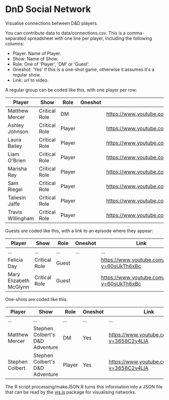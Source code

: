 # DnD Social Network

Visualise connections between D&D players.

You can contribute data to data/connections.csv. This is a comma-separated spreadsheet with one line per player, including the following columns:

-  Player: Name of Player.
-  Show: Name of Show. 
-  Role: One of 'Player', 'DM' or 'Guest'.
-  Oneshot: 'Yes' if this is a one-shot game, otherwise it assumes it's a regular show.
-  Link: url to video.

A regular group can be coded like this, with one player per row:

|Player|Show|Role|Oneshot|Link|
|------|--|--|--|--|
|Matthew Mercer|Critical Role|DM||https://www.youtube.com/channel/UCpXBGqwsBkpvcYjsJBQ7LEQ|
|Ashley Johnson|Critical Role|Player||https://www.youtube.com/channel/UCpXBGqwsBkpvcYjsJBQ7LEQ|
|Laura Bailey|Critical Role|Player||https://www.youtube.com/channel/UCpXBGqwsBkpvcYjsJBQ7LEQ|
|Liam O'Brien|Critical Role|Player||https://www.youtube.com/channel/UCpXBGqwsBkpvcYjsJBQ7LEQ|
|Marisha Ray|Critical Role|Player||https://www.youtube.com/channel/UCpXBGqwsBkpvcYjsJBQ7LEQ|
|Sam Riegel|Critical Role|Player||https://www.youtube.com/channel/UCpXBGqwsBkpvcYjsJBQ7LEQ|
|Taliesin Jaffe|Critical Role|Player||https://www.youtube.com/channel/UCpXBGqwsBkpvcYjsJBQ7LEQ|
|Travis Willingham|Critical Role|Player||https://www.youtube.com/channel/UCpXBGqwsBkpvcYjsJBQ7LEQ|

Guests are coded like this, with a link to an episode where they appear:

|Player|Show|Role|Oneshot|Link|
|------|--|--|--|--|
|...|...|...|...|...|
|Felicia Day|Critical Role|Guest||https://www.youtube.com/watch?v=60sUkTh6xBc|
|Mary Elizabeth McGlynn|Critical Role|Guest||https://www.youtube.com/watch?v=60sUkTh6xBc|

One-shots are coded like this:

|Player|Show|Role|Oneshot|Link|
|------|--|--|--|--|
|...|...|...|...|...|
|Matthew Mercer|Stephen Colbert's D&D Adventure|DM|Yes|https://www.youtube.com/watch?v=3658C2y4LlA|
|Stephen Colbert|Stephen Colbert's D&D Adventure|Player|Yes|https://www.youtube.com/watch?v=3658C2y4LlA|

The R script processing/makeJSON.R turns this information into a JSON file that can be read by the [vis.js](https://visjs.org/) package for visualising networks.